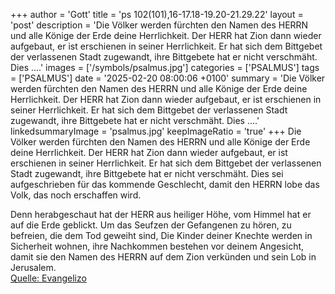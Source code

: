 +++
author = 'Gott'
title = 'ps 102(101),16-17.18-19.20-21.29.22'
layout = 'post'
description = 'Die Völker werden fürchten den Namen des HERRN und alle Könige der Erde deine Herrlichkeit. Der HERR hat Zion dann wieder aufgebaut, er ist erschienen in seiner Herrlichkeit. Er hat sich dem Bittgebet der verlassenen Stadt zugewandt, ihre Bittgebete hat er nicht verschmäht. Dies ....'
images = ['/symbols/psalmus.jpg']
categories = ['PSALMUS']
tags = ['PSALMUS']
date = '2025-02-20 08:00:06 +0100'
summary = 'Die Völker werden fürchten den Namen des HERRN und alle Könige der Erde deine Herrlichkeit. Der HERR hat Zion dann wieder aufgebaut, er ist erschienen in seiner Herrlichkeit. Er hat sich dem Bittgebet der verlassenen Stadt zugewandt, ihre Bittgebete hat er nicht verschmäht. Dies ....'
linkedsummaryImage = 'psalmus.jpg'
keepImageRatio = 'true'
+++
Die Völker werden fürchten den Namen des HERRN und alle Könige der Erde deine Herrlichkeit.
Der HERR hat Zion dann wieder aufgebaut, er ist erschienen in seiner Herrlichkeit.
Er hat sich dem Bittgebet der verlassenen Stadt zugewandt, ihre Bittgebete hat er nicht verschmäht.
Dies sei aufgeschrieben für das kommende Geschlecht, damit den HERRN lobe das Volk, das noch erschaffen wird.<!--more-->

Denn herabgeschaut hat der HERR aus heiliger Höhe, vom Himmel hat er auf die Erde geblickt.
Um das Seufzen der Gefangenen zu hören, zu befreien, die dem Tod geweiht sind,
Die Kinder deiner Knechte werden in Sicherheit wohnen, ihre Nachkommen bestehen vor deinem Angesicht,
damit sie den Namen des HERRN auf dem Zion verkünden und sein Lob in Jerusalem.<br> [Quelle: Evangelizo](https://evangeliumtagfuertag.org/DE/gospel)